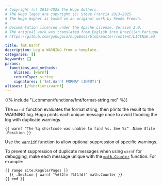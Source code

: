 ```yaml
---
# Copyright (c) 2013–2025 The Hugo Authors.
# The Hugo logos are copyright (c) Steve Francia 2013–2025.
# The Hugo Gopher is based on an original work by Renée French.
#
# Documentation licensed under the Apache License, Version 2.0.
# The original work was translated from English into Brazilian Portuguese.
# https://github.com/gohugoio/hugoDocs/blob/master/content/LICENSE.md

title: fmt.Warnf
description: Log a WARNING from a template.
categories: []
keywords: []
params:
  functions_and_methods:
    aliases: [warnf]
    returnType: string
    signatures: ['fmt.Warnf FORMAT [INPUT]']
aliases: [/functions/warnf]
---
```


{{% include "/_common/functions/fmt/format-string.md" %}}

The `warnf` function evaluates the format string, then prints the result to the WARNING log. Hugo prints each unique message once to avoid flooding the log with duplicate warnings.

```go-html-template
{{ warnf "The %q shortcode was unable to find %s. See %s" .Name $file .Position }}
```

Use the [`warnidf`] function to allow optional suppression of specific warnings.

To prevent suppression of duplicate messages when using `warnf` for debugging, make each message unique with the [`math.Counter`] function. For example:

```go-html-template
{{ range site.RegularPages }}
  {{ .Section | warnf "%#[2]v [%[1]d]" math.Counter }}
{{ end }}
```

[`math.Counter`]: /functions/math/counter/

[`warnidf`]: /functions/fmt/warnidf/
